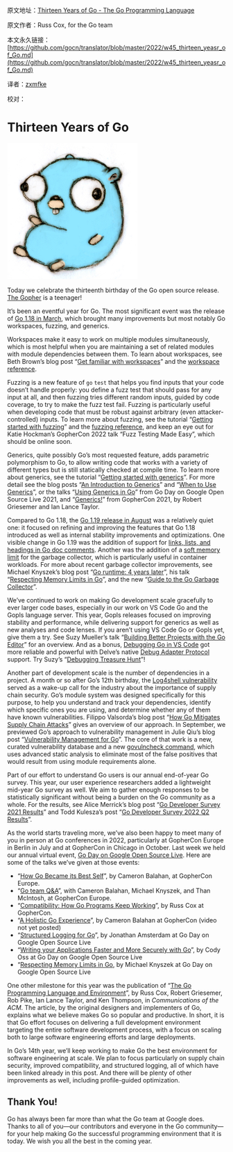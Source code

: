 原文地址：[Thirteen Years of Go - The Go Programming Language](https://go.dev/blog/13years)

原文作者：Russ Cox, for the Go team

本文永久链接：[https://github.com/gocn/translator/blob/master/2022/w45_thirteen_yeasr_of_Go.md](https://github.com/gocn/translator/blob/master/2022/w45_thirteen_yeasr_of_Go.md)

译者：[zxmfke](https://github.com/zxmfke)

校对：

# Thirteen Years of Go

![](../static/images/2022/w45_thirteen_years_of_Go\gopherbelly300.jpg)

Today we celebrate the thirteenth birthday of the Go open source release. [The Gopher](https://go.dev/doc/gopher) is a teenager!

It’s been an eventful year for Go. The most significant event was the release of [Go 1.18 in March](https://go.dev/blog/go1.18), which brought many improvements but most notably Go workspaces, fuzzing, and generics.

Workspaces make it easy to work on multiple modules simultaneously, which is most helpful when you are maintaining a set of related modules with module dependencies between them. To learn about workspaces, see Beth Brown’s blog post “[Get familiar with workspaces](https://go.dev/blog/get-familiar-with-workspaces)” and the [workspace reference](https://go.dev/ref/mod#workspaces).

Fuzzing is a new feature of `go` `test` that helps you find inputs that your code doesn’t handle properly: you define a fuzz test that should pass for any input at all, and then fuzzing tries different random inputs, guided by code coverage, to try to make the fuzz test fail. Fuzzing is particularly useful when developing code that must be robust against arbitrary (even attacker-controlled) inputs. To learn more about fuzzing, see the tutorial “[Getting started with fuzzing](https://go.dev/doc/tutorial/fuzz)” and the [fuzzing reference](https://go.dev/security/fuzz/), and keep an eye out for Katie Hockman’s GopherCon 2022 talk “Fuzz Testing Made Easy”, which should be online soon.

Generics, quite possibly Go’s most requested feature, adds parametric polymorphism to Go, to allow writing code that works with a variety of different types but is still statically checked at compile time. To learn more about generics, see the tutorial “[Getting started with generics](https://go.dev/doc/tutorial/generics)”. For more detail see the blog posts “[An Introduction to Generics](https://go.dev/blog/intro-generics)” and “[When to Use Generics](https://go.dev/blog/when-generics)”, or the talks “[Using Generics in Go](https://www.youtube.com/watch?v=nr8EpUO9jhw)” from Go Day on Google Open Source Live 2021, and “[Generics!](https://www.youtube.com/watch?v=Pa_e9EeCdy8)” from GopherCon 2021, by Robert Griesemer and Ian Lance Taylor.

Compared to Go 1.18, the [Go 1.19 release in August](https://go.dev/blog/go1.19) was a relatively quiet one: it focused on refining and improving the features that Go 1.18 introduced as well as internal stability improvements and optimizations. One visible change in Go 1.19 was the addition of support for [links, lists, and headings in Go doc comments](https://go.dev/doc/comment). Another was the addition of a [soft memory limit](https://go.dev/doc/go1.19#runtime) for the garbage collector, which is particularly useful in container workloads. For more about recent garbage collector improvements, see Michael Knyszek’s blog post “[Go runtime: 4 years later](https://go.dev/blog/go119runtime)”, his talk “[Respecting Memory Limits in Go](https://www.youtube.com/watch?v=07wduWyWx8M&list=PLtoVuM73AmsJjj5tnZ7BodjN_zIvpULSx)”, and the new “[Guide to the Go Garbage Collector](https://go.dev/doc/gc-guide)”.

We’ve continued to work on making Go development scale gracefully to ever larger code bases, especially in our work on VS Code Go and the Gopls language server. This year, Gopls releases focused on improving stability and performance, while delivering support for generics as well as new analyses and code lenses. If you aren’t using VS Code Go or Gopls yet, give them a try. See Suzy Mueller’s talk “[Building Better Projects with the Go Editor](https://www.youtube.com/watch?v=jMyzsp2E_0U)” for an overview. And as a bonus, [Debugging Go in VS Code](https://go.dev/s/vscode-go-debug) got more reliable and powerful with Delve’s native [Debug Adapter Protocol](https://microsoft.github.io/debug-adapter-protocol/) support. Try Suzy’s “[Debugging Treasure Hunt](https://www.youtube.com/watch?v=ZPIPPRjwg7Q)”!

Another part of development scale is the number of dependencies in a project. A month or so after Go’s 12th birthday, the [Log4shell vulnerability](https://en.wikipedia.org/wiki/Log4Shell) served as a wake-up call for the industry about the importance of supply chain security. Go’s module system was designed specifically for this purpose, to help you understand and track your dependencies, identify which specific ones you are using, and determine whether any of them have known vulnerabilities. Filippo Valsorda’s blog post “[How Go Mitigates Supply Chain Attacks](https://go.dev/blog/supply-chain)” gives an overview of our approach. In September, we previewed Go’s approach to vulnerability management in Julie Qiu’s blog post “[Vulnerability Management for Go](https://go.dev/blog/vuln)”. The core of that work is a new, curated vulnerability database and a new [govulncheck command](https://pkg.go.dev/golang.org/x/vuln/cmd/govulncheck), which uses advanced static analysis to eliminate most of the false positives that would result from using module requirements alone.

Part of our effort to understand Go users is our annual end-of-year Go survey. This year, our user experience researchers added a lightweight mid-year Go survey as well. We aim to gather enough responses to be statistically significant without being a burden on the Go community as a whole. For the results, see Alice Merrick’s blog post “[Go Developer Survey 2021 Results](https://go.dev/blog/survey2021-results)” and Todd Kulesza’s post “[Go Developer Survey 2022 Q2 Results](https://go.dev/blog/survey2022-q2-results)”.

As the world starts traveling more, we’ve also been happy to meet many of you in person at Go conferences in 2022, particularly at GopherCon Europe in Berlin in July and at GopherCon in Chicago in October. Last week we held our annual virtual event, [Go Day on Google Open Source Live](https://opensourcelive.withgoogle.com/events/go-day-2022). Here are some of the talks we’ve given at those events:

- “[How Go Became its Best Self](https://www.youtube.com/watch?v=vQm_whJZelc)”, by Cameron Balahan, at GopherCon Europe.
- “[Go team Q&A](https://www.youtube.com/watch?v=KbOTTU9yEpI)”, with Cameron Balahan, Michael Knyszek, and Than McIntosh, at GopherCon Europe.
- “[Compatibility: How Go Programs Keep Working](https://www.youtube.com/watch?v=v24wrd3RwGo)”, by Russ Cox at GopherCon.
- “[A Holistic Go Experience](https://www.gophercon.com/agenda/session/998660)”, by Cameron Balahan at GopherCon (video not yet posted)
- “[Structured Logging for Go](https://opensourcelive.withgoogle.com/events/go-day-2022/watch?talk=talk2)”, by Jonathan Amsterdam at Go Day on Google Open Source Live
- “[Writing your Applications Faster and More Securely with Go](https://opensourcelive.withgoogle.com/events/go-day-2022/watch?talk=talk3)”, by Cody Oss at Go Day on Google Open Source Live
- “[Respecting Memory Limits in Go](https://opensourcelive.withgoogle.com/events/go-day-2022/watch?talk=talk4), by Michael Knyszek at Go Day on Google Open Source Live

One other milestone for this year was the publication of “[The Go Programming Language and Environment](https://cacm.acm.org/magazines/2022/5/260357-the-go-programming-language-and-environment/fulltext)”, by Russ Cox, Robert Griesemer, Rob Pike, Ian Lance Taylor, and Ken Thompson, in *Communications of the ACM*. The article, by the original designers and implementers of Go, explains what we believe makes Go so popular and productive. In short, it is that Go effort focuses on delivering a full development environment targeting the entire software development process, with a focus on scaling both to large software engineering efforts and large deployments.

In Go’s 14th year, we’ll keep working to make Go the best environment for software engineering at scale. We plan to focus particularly on supply chain security, improved compatibility, and structured logging, all of which have been linked already in this post. And there will be plenty of other improvements as well, including profile-guided optimization.

## Thank You!

Go has always been far more than what the Go team at Google does. Thanks to all of you—our contributors and everyone in the Go community—for your help making Go the successful programming environment that it is today. We wish you all the best in the coming year.